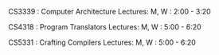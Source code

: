 CS3339 : Computer Architecture
Lectures: M, W : 2:00 - 3:20

CS4318 : Program Translators
Lectures: M, W : 5:00 - 6:20
 
CS5331 : Crafting Compilers
Lectures: M, W : 5:00 - 6:20
